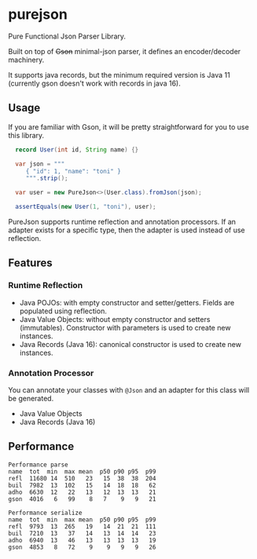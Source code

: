 # purejson

Pure Functional Json Parser Library.

Built on top of ~~Gson~~ minimal-json parser, it defines an encoder/decoder machinery.

It supports java records, but the minimum required version is Java 11 (currently gson
doesn't work with records in java 16).

## Usage

If you are familiar with Gson, it will be pretty straightforward for you to use this
library.

```java
  record User(int id, String name) {}

  var json = """
     { "id": 1, "name": "toni" }
     """.strip();

  var user = new PureJson<>(User.class).fromJson(json);

  assertEquals(new User(1, "toni"), user);
```

PureJson supports runtime reflection and annotation processors. If an adapter exists for a 
specific type, then the adapter is used instead of use reflection.

## Features

### Runtime Reflection

- Java POJOs: with empty constructor and setter/getters. Fields are populated using reflection.
- Java Value Objects: without empty constructor and setters (immutables). Constructor with parameters is used to create new instances.
- Java Records (Java 16): canonical constructor is used to create new instances.

### Annotation Processor

You can annotate your classes with `@Json` and an adapter for this class will be generated.

- Java Value Objects
- Java Records (Java 16)

## Performance

```
Performance parse
name  tot  min  max mean  p50 p90 p95  p99
refl  11680 14  510   23   15  38  38  204
buil  7982  13  102   15   14  18  18   62
adho  6630  12   22   13   12  13  13   21
gson  4016   6   99    8   7    9   9   21
```

```
Performance serialize
name  tot  min  max mean  p50 p90 p95  p99
refl  9793  13  265   19   14  21  21  111
buil  7210  13   37   14   13  14  14   23
adho  6940  13   46   13   13  13  13   19
gson  4853   8   72    9    9   9   9   26
```
